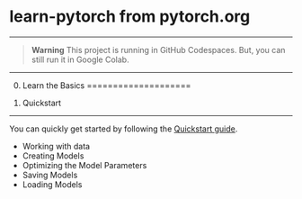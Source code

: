 # learn-pytorch from pytorch.org

------------------------------------------
> **Warning**
> This project is running in GitHub Codespaces. But, you can still run it in Google Colab.

------------------------------------------

00. Learn the Basics
====================

0001. Quickstart
----------------

You can quickly get started by following the [Quickstart guide](https://github.com/copilot-id/learn-pytorch/blob/main/00.%20Learn%20the%20Basics/01.%20Quickstart.ipynb).

- Working with data
- Creating Models
- Optimizing the Model Parameters
- Saving Models
- Loading Models
